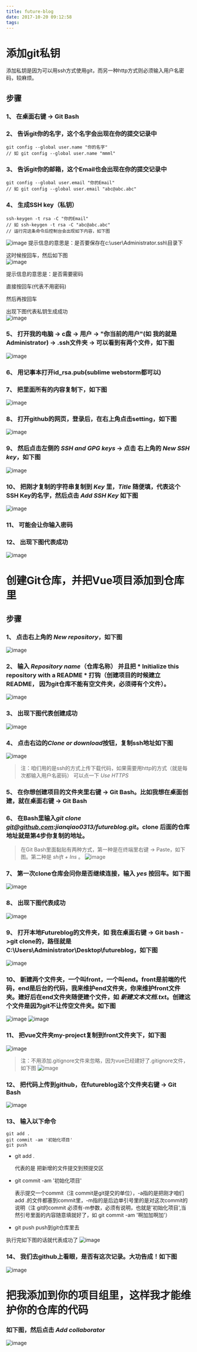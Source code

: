 ```yaml
---
title: future-blog
date: 2017-10-20 09:12:58
tags:
---
```

# 添加git私钥
添加私钥是因为可以用ssh方式使用git，而另一种http方式则必须输入用户名密码，较麻烦。
<!-- more -->
## 步骤

### 1、 在桌面右键 -> Git Bash

### 2、 告诉git你的名字，这个名字会出现在你的提交记录中
  ```
  git config --global user.name "你的名字"
  // 如 git config --global user.name "mmml"
  ```

### 3、 告诉git你的邮箱，这个Email也会出现在你的提交记录中
```
git config --global user.email "你的Email"
// 如 git config --global user.email "abc@abc.abc"
```

### 4、 生成SSH key（私钥）
```
ssh-keygen -t rsa -C "你的Email"
// 如 ssh-keygen -t rsa -C "abc@abc.abc"
// 运行完这条命令后控制台会出现如下内容，如下图
```
![image](http://gezichenshan.oss-cn-beijing.aliyuncs.com/blog/blog-1-1.png)
提示信息的意思是：是否要保存在c:\user\Administrator\.ssh\目录下

这时候按回车，然后如下图                  
![image](http://gezichenshan.oss-cn-beijing.aliyuncs.com/blog/blog-1-2.png)

提示信息的意思是：是否需要密码

直接按回车(代表不用密码)

然后再按回车

出现下图代表私钥生成成功                        
![image](http://gezichenshan.oss-cn-beijing.aliyuncs.com/blog/blog-1-3.png)

### 5、 打开我的电脑 -> c盘 -> 用户 -> "你当前的用户"(如 我的就是Administrator) -> .ssh文件夹 -> 可以看到有两个文件，如下图             
![image](http://gezichenshan.oss-cn-beijing.aliyuncs.com/blog/blog-1-4.png)

### 6、 用记事本打开id_rsa.pub(sublime webstorm都可以)

### 7、 把里面所有的内容复制下，如下图                 
![image](http://gezichenshan.oss-cn-beijing.aliyuncs.com/blog/blog-1-5.png)

### 8、 打开github的网页，登录后，在右上角点击setting，如下图
![image](http://gezichenshan.oss-cn-beijing.aliyuncs.com/blog/blog-1-6.png)

### 9、 然后点击左侧的 *SSH and GPG keys* -> 点击 右上角的 *New SSH key*，如下图
![image](http://gezichenshan.oss-cn-beijing.aliyuncs.com/blog/blog-1-7.png)

### 10、 把刚才复制的字符串复制到 *Key* 里，*Title* 随便填，代表这个SSH Key的名字，然后点击 *Add SSH Key* 如下图
![image](http://gezichenshan.oss-cn-beijing.aliyuncs.com/blog/blog-1-8.png)

### 11、 可能会让你输入密码

### 12、 出现下图代表成功                     
![image](http://gezichenshan.oss-cn-beijing.aliyuncs.com/blog/blog-1-9.png)

# 创建Git仓库，并把Vue项目添加到仓库里

## 步骤

### 1、 点击右上角的 *New repository*，如下图              
![image](http://gezichenshan.oss-cn-beijing.aliyuncs.com/blog/blog-1-10.png)

### 2、 输入 *Repository name*（仓库名称） 并且把 * Initialize this repository with a README * 打钩（创建项目的时候建立README， 因为git仓库不能有空文件夹，必须得有个文件）。
![image](http://gezichenshan.oss-cn-beijing.aliyuncs.com/blog/blog-1-12.png)

### 3、 出现下图代表创建成功
![image](http://gezichenshan.oss-cn-beijing.aliyuncs.com/blog/blog-1-13.png)

### 4、 点击右边的*Clone or download*按钮，复制ssh地址如下图
![image](http://gezichenshan.oss-cn-beijing.aliyuncs.com/blog/blog-1-14.png)
> 注：咱们用的是ssh的方式上传下载代码，如果需要用http的方式（就是每次都输入用户名密码） 可以点一下 *Use HTTPS*

### 5、 在你想创建项目的文件夹里右键 -> Git Bash。比如我想在桌面创建，就在桌面右键 -> Git Bash

### 6、 在Bash里输入*git clone git@github.com:jianqiao0313/futureblog.git*。clone 后面的仓库地址就是第4步你复制的地址。
> 在Git Bash里面黏贴有两种方式，第一种是在终端里右键 ->  Paste，如下图。第二种是 *shift + Ins* 。
![image](http://gezichenshan.oss-cn-beijing.aliyuncs.com/blog/blog-1-15.png)

### 7、 第一次clone仓库会问你是否继续连接，输入 *yes* 按回车。如下图
![image](http://gezichenshan.oss-cn-beijing.aliyuncs.com/blog/blog-1-17.png)

### 8、 出现下图代表成功                           
![image](http://gezichenshan.oss-cn-beijing.aliyuncs.com/blog/blog-1-18.png)

### 9、 打开本地Futureblog的文件夹，如 我在桌面右键 -> Git bash ->git clone的，路径就是C:\Users\Administrator\Desktop\futureblog，如下图
![image](http://gezichenshan.oss-cn-beijing.aliyuncs.com/blog/blog-1-19.png)

### 10、 新建两个文件夹，一个叫front，一个叫end。front是前端的代码，end是后台的代码，我来维护end文件夹，你来维护front文件夹。建好后在end文件夹随便建个文件，如 *新建文本文档.txt*。创建这个文件是因为git不让传空文件夹。如下图          
![image](http://gezichenshan.oss-cn-beijing.aliyuncs.com/blog/blog-1-20.png)
![image](http://gezichenshan.oss-cn-beijing.aliyuncs.com/blog/blog-1-21.png)

### 11、 把vue文件夹my-project复制到front文件夹下，如下图
![image](http://gezichenshan.oss-cn-beijing.aliyuncs.com/blog/blog-1-22.png)

> 注：不用添加.gitignore文件来忽略，因为vue已经建好了.gitignore文件，如下图
![image](http://gezichenshan.oss-cn-beijing.aliyuncs.com/blog/blog-1-24.png)

### 12、 把代码上传到github，在futureblog这个文件夹右键 -> Git Bash
![image](http://gezichenshan.oss-cn-beijing.aliyuncs.com/blog/blog-1-23.png)

### 13、 输入以下命令

```
git add .
git commit -am '初始化项目'
git push
```
- git add . 
 
    代表的是 把新增的文件提交到预提交区
- git commit -am '初始化项目'

    表示提交一个commit（注 commit是git提交的单位），-a指的是把刚才咱们add .的文件都塞到commit里，-m指的是后边单引号里的是对这次commit的说明（注 git的commit 必须有-m参数，必须有说明，也就是'初始化项目',当然引号里面的内容随意填就好了，如 git commit -am '啊加加啊加'）
- git push
    push到git仓库里去

执行完如下图的话就代表成功了
![image](http://gezichenshan.oss-cn-beijing.aliyuncs.com/blog/blog-1-25.png)

### 14、 我们去github上看眼，是否有这次记录。大功告成！如下图
![image](http://gezichenshan.oss-cn-beijing.aliyuncs.com/blog/blog-1-26.png)

# 把我添加到你的项目组里，这样我才能维护你的仓库的代码
### 如下图，然后点击 *Add collaborator*
![image](http://gezichenshan.oss-cn-beijing.aliyuncs.com/blog/blog-1-27.png)

